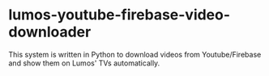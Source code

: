 # lumos-youtube-firebase-video-downloader
This system is written in Python to download videos from Youtube/Firebase and show them on Lumos' TVs automatically.
